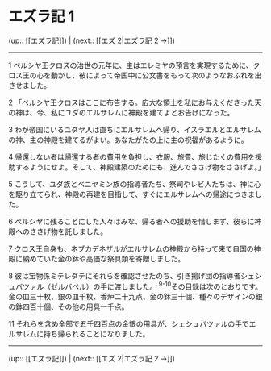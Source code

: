 # エズラ記 1

(up:: [[エズラ記]]) | (next:: [[エズ 2|エズラ記 2 →]])

***


1 ペルシヤ王クロスの治世の元年に、主はエレミヤの預言を実現するために、クロス王の心を動かし、彼によって帝国中に公文書をもって次のようなおふれを出させました。 

2 「ペルシヤ王クロスはここに布告する。広大な領土を私にお与えくださった天の神は、今、私にユダのエルサレムに神殿を建てよとお告げになった。 

3 わが帝国にいるユダヤ人は直ちにエルサレムへ帰り、イスラエルとエルサレムの神、主の神殿を建てるがよい。あなたがたの上に主の祝福があるように。 

4 帰還しない者は帰還する者の費用を負担し、衣服、旅費、旅じたくの費用を援助するようにせよ。そして、神殿建築のためにも、進んでささげ物をささげよ。」 

5 こうして、ユダ族とベニヤミン族の指導者たち、祭司やレビ人たちは、神に心を駆り立てられ、神殿の再建を目指して、すぐにエルサレムへの帰途につきました。 

6 ペルシヤに残ることにした人々はみな、帰る者への援助を惜しまず、彼らに神殿へのささげ物を託しました。 

7 クロス王自身も、ネブカデネザルがエルサレムの神殿から持って来て自国の神殿に納めていた金の鉢や高価な祭具類を寄贈しました。 

8 彼は宝物係ミテレダテにそれらを確認させたのち、引き揚げ団の指導者シェシュバツァル（ゼルバベル）の手に渡しました。 <sup class="versenum">9-10</sup>その目録は次のとおりです。金の皿三十枚、銀の皿千枚、香炉二十九点、金の鉢三十個、種々のデザインの銀の鉢四百十個、その他の用具一千点。 

11 それらを含め全部で五千四百点の金銀の用具が、シェシュバツァルの手でエルサレムに持ち帰られることになりました。

***

(up:: [[エズラ記]]) | (next:: [[エズ 2|エズラ記 2 →]])
